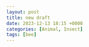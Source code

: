 ```yaml
---
layout: post
title: new draft
date: 2023-12-13 18:15 +0000
categories: [Animal, Insect]
tags: [bee]
---
```

